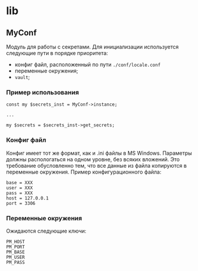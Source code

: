 # lib

## MyConf

Модуль для работы с секретами. Для инициализации используется следующие пути в порядке приоритета:
- конфиг файл, расположенный по пути `./conf/locale.conf`
- переменные окружения;
- `vault`;

### Пример использования

```
const my $secrets_inst = MyConf->instance;

...

my $secrets = $secrets_inst->get_secrets;
```

### Конфиг файл

Конфиг имеет тот же формат, как и .ini файлы в MS Windows. Параметры должны распологаться на одном уровне, без всяких вложений. Это требование обусловленно тем, что все данные из файла копируются в переменные окружения.
Пример конфигурационного файла:
```
base = XXX
user = XXX
pass = XXX
host = 127.0.0.1
port = 3306
```

### Переменные окружения

Ожидаются следующие ключи:
```
PM_HOST
PM_PORT
PM_BASE
PM_USER
PM_PASS
```
